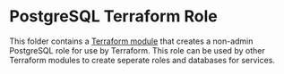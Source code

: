 # PostgreSQL Terraform Role

This folder contains a [Terraform module](https://terraform.io/docs/language/modules/index.html) that creates a non-admin PostgreSQL role for use by Terraform. This role can be used by other Terraform modules to create seperate roles and databases for services.
